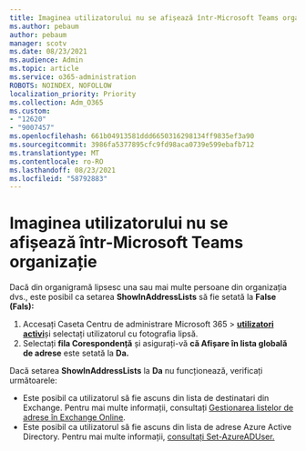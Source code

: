 ```yaml
---
title: Imaginea utilizatorului nu se afișează într-Microsoft Teams organizație
ms.author: pebaum
author: pebaum
manager: scotv
ms.date: 08/23/2021
ms.audience: Admin
ms.topic: article
ms.service: o365-administration
ROBOTS: NOINDEX, NOFOLLOW
localization_priority: Priority
ms.collection: Adm_O365
ms.custom:
- "12620"
- "9007457"
ms.openlocfilehash: 661b04913581ddd6650316298134ff9835ef3a90
ms.sourcegitcommit: 3986fa5377895cfc9fd98aca0739e599ebafb712
ms.translationtype: MT
ms.contentlocale: ro-RO
ms.lasthandoff: 08/23/2021
ms.locfileid: "58792883"
---
```

# <a name="user-picture-not-showing-in-microsoft-teams-organization-chart"></a>Imaginea utilizatorului nu se afișează într-Microsoft Teams organizație

Dacă din organigramă lipsesc una sau mai multe persoane din organizația dvs., este posibil ca setarea **ShowInAddressLists** să fie setată la **False (Fals):**

1. Accesați Caseta Centru de administrare Microsoft 365 > [**utilizatori activi**](https://admin.microsoft.com/Adminportal/Home?source=applauncher#/users)și selectați utilizatorul cu fotografia lipsă. 
1. Selectați **fila Corespondență** și asigurați-vă **că Afișare în lista globală de adrese** este setată la **Da.** 

Dacă setarea **ShowInAddressLists** la **Da** nu funcționează, verificați următoarele:

- Este posibil ca utilizatorul să fie ascuns din lista de destinatari din Exchange. Pentru mai multe informații, consultați [Gestionarea listelor de adrese în Exchange Online](https://docs.microsoft.com/exchange/address-books/address-lists/manage-address-lists#use-the-eac-to-hide-recipients-from-address-lists). 
- Este posibil ca utilizatorul să fie ascuns din lista de adrese Azure Active Directory. Pentru mai multe informații, [consultați Set-AzureADUser.](https://docs.microsoft.com/powershell/module/azuread/set-azureaduser?view=azureadps-2.0) 
